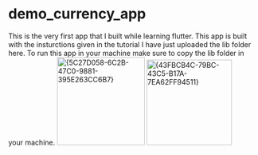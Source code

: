 # demo_currency_app
This is the very first app that I built while learning flutter. This app is built with the insturctions given in the tutorial 
I have just uploaded the lib folder here. To run this app in your machine make sure to copy the lib folder in your machine.
<img width="176" alt="{5C27D058-6C2B-47C0-9881-395E263CC6B7}" src="https://github.com/user-attachments/assets/ee17c77a-62e4-4d4a-8bc9-5d6d0dcabe2c">
<img width="171" alt="{43FBCB4C-79BC-43C5-B17A-7EA62FF94511}" src="https://github.com/user-attachments/assets/93d12da9-4e0e-41c9-86ca-0fdb96107620">
